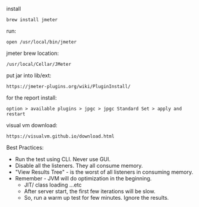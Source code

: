 install
```
brew install jmeter
```
run:
```
open /usr/local/bin/jmeter
```
jmeter brew location:
```
/usr/local/Cellar/JMeter
```
put jar into lib/ext:
```
https://jmeter-plugins.org/wiki/PluginInstall/
```
for the report install:
```
option > available plugins > jpgc > jpgc Standard Set > apply and restart
```
visual vm download:
```
https://visualvm.github.io/download.html
```

Best Practices:
- Run the test using CLI. Never use GUI.
- Disable all the listeners. They all consume memory.
- "View Results Tree" - is the worst of all listeners in consuming memory.
- Remember - JVM will do optimization in the beginning.
  - JIT/ class loading ...etc
  - After server start, the first few iterations will be slow.
  - So, run a warm up test for few minutes. Ignore the results.
